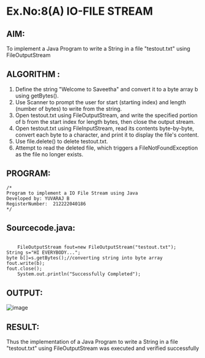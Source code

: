 # Ex.No:8(A) IO-FILE STREAM

## AIM:

To implement a Java Program to write a String in a file "testout.txt" using FileOutputStream

## ALGORITHM :

1.  Define the string "Welcome to Saveetha" and convert it to a byte array b using getBytes().
2.  Use Scanner to prompt the user for start (starting index) and length (number of bytes) to write from the string.
3.  Open testout.txt using FileOutputStream, and write the specified portion of b from the start index for length bytes, then close the output stream.
4.  Open testout.txt using FileInputStream, read its contents byte-by-byte, convert each byte to a character, and print it to display the file's content.
5.  Use file.delete() to delete testout.txt.
6.  Attempt to read the deleted file, which triggers a FileNotFoundException as the file no longer exists.

## PROGRAM:

```
/*
Program to implement a IO File Stream using Java
Developed by: YUVARAJ B
RegisterNumber:  212222040186
*/
```

## Sourcecode.java:

```

    FileOutputStream fout=new FileOutputStream("testout.txt");
String s="HI EVERYBODY...";
byte b[]=s.getBytes();//converting string into byte array
fout.write(b);
fout.close();
    System.out.println("Successfully Completed");
```

## OUTPUT:

![image](https://github.com/user-attachments/assets/814ae40e-350f-49ae-86f5-f24c5ed68568)

## RESULT:

Thus the implementation of a Java Program to write a String in a file "testout.txt" using FileOutputStream was executed and verified successfully
